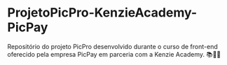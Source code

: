 # ProjetoPicPro-KenzieAcademy-PicPay
Repositório do projeto PicPro desenvolvido durante o curso de front-end oferecido pela empresa PicPay em parceria com a Kenzie Academy. 📚👨‍💻
